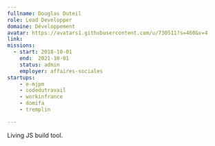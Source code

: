 ```yaml
---
fullname: Douglas Duteil
role: Lead Developper
domaine: Développement
avatar: https://avatars1.githubusercontent.com/u/730511?s=460&v=4
link:
missions:
  - start: 2018-10-01
    end:  2021-10-01
    status: admin
    employer: affaires-sociales
startups:
    - e-mjpm
    - codedutravail
    - workinfrance
    - domifa
    - tremplin

---
```


Living JS build tool.
